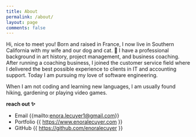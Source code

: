 ```yaml
---
title: About
permalink: /about/
layout: page
comments: false
---
```


Hi, nice to meet you! Born and raised in France, I now live in Southern California with my wife and our dog and cat. 🍊 I have a professional background in art history, project management, and business coaching. After running a coaching business, I joined the customer service field where I delivered the best possible experience to clients in IT and accounting support. Today I am pursuing my love of software engineering.

When I am not coding and learning new languages, I am usually found hiking, gardening or playing video games.

**reach out ✨**

- Email {{mailto:enora.lecuyer1@gmail.com}}
- Portfolio {{ https://www.enoralecuyer.com }}
- GitHub {{ https://github.com/enoralecuyer }}
